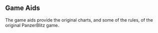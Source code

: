 ## Game Aids

The game aids provide the original charts, and some of the rules, of the
original PanzerBlitz game.
